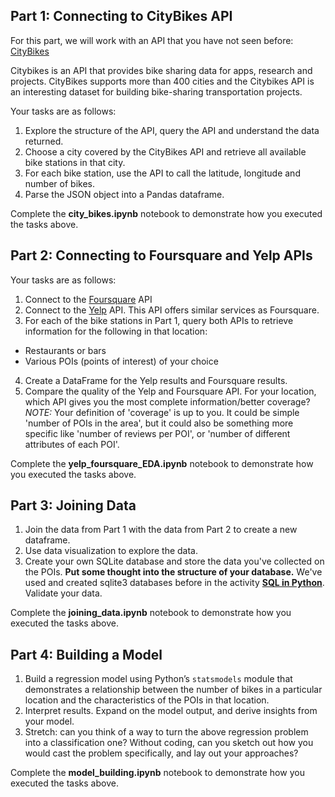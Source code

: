 ## Part 1: Connecting to CityBikes API

For this part, we will work with an API that you have not seen before: [CityBikes](https://citybik.es/) 

Citybikes is an API that provides bike sharing data for apps, research and projects.
CityBikes supports more than 400 cities and the Citybikes API is an interesting dataset for building bike-sharing transportation projects.

Your tasks are as follows:
1. Explore the structure of the API, query the API and understand the data returned. 
2. Choose a city covered by the CityBikes API and retrieve all available bike stations in that city. 
3. For each bike station, use the API to call the latitude, longitude and number of bikes. 
4. Parse the JSON object into a Pandas dataframe. 

Complete the **city_bikes.ipynb** notebook to demonstrate how you executed the tasks above. 

## Part 2: Connecting to Foursquare and Yelp APIs

Your tasks are as follows:
1. Connect to the  [Foursquare](https://developer.foursquare.com/places) API
2. Connect to the [Yelp](https://docs.developer.yelp.com/docs/getting-started) API. This API offers similar services as Foursquare.
3. For each of the bike stations in Part 1, query both APIs to retrieve information for the following in that location:
 - Restaurants or bars
 - Various POIs (points of interest) of your choice
4. Create a DataFrame for the Yelp results and Foursquare results. 
5. Compare the quality of the Yelp and Foursquare API. For your location, which API gives you the most complete information/better coverage? *NOTE:* Your definition of 'coverage' is up to you. It could be simple 'number of POIs in the area', but it could also be something more specific like 'number of reviews per POI', or 'number of different attributes of each POI'.


Complete the **yelp_foursquare_EDA.ipynb** notebook to demonstrate how you executed the tasks above.

## Part 3: Joining Data

1. Join the data from Part 1 with the data from Part 2 to create a new dataframe. 
2. Use data visualization to explore the data. 
3. Create your own SQLite database and store the data you've collected on the POIs. **Put some thought into the structure of your database.** We've used and created sqlite3 databases before in the activity [**SQL in Python**](https://data.compass.lighthouselabs.ca/b9e08cd5-68c6-490c-a32b-a66f01bf53e1).
Validate your data.

Complete the **joining_data.ipynb** notebook to demonstrate how you executed the tasks above.


## Part 4: Building a Model

1. Build a regression model using Python’s `statsmodels` module that demonstrates a relationship between the number of bikes in a particular location and the characteristics of the POIs in that location.  
2. Interpret results. Expand on the model output, and derive insights from your model.
3. Stretch: can you think of a way to turn the above regression problem into a classification one? Without coding, can you sketch out how you would cast the problem specifically, and lay out your approaches?

Complete the **model_building.ipynb** notebook to demonstrate how you executed the tasks above.